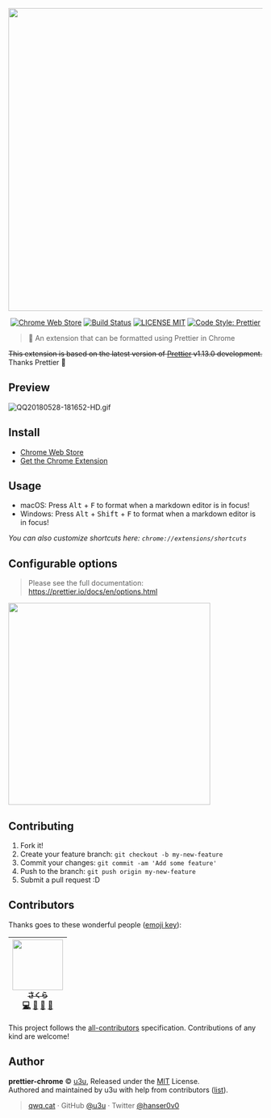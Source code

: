 <p align="center">
  <a href="https://prettier.io">
    <img src="https://raw.githubusercontent.com/prettier/prettier-logo/master/images/prettier-banner-light.png" width="600">
  </a>
</p>

<p align="center">
  <a href="https://chrome.google.com/webstore/detail/prettier/nnaminoiljgamnfnemmlcbdlmnleponp"><img alt="Chrome Web Store" src="https://img.shields.io/chrome-web-store/v/nnaminoiljgamnfnemmlcbdlmnleponp.svg?style=for-the-badge"></a>
  <a href="https://travis-ci.org/u3u/prettier-chrome"><img alt="Build Status" src="https://img.shields.io/travis/u3u/prettier-chrome/master.svg?style=for-the-badge"></a>
  <a href="./LICENSE"><img alt="LICENSE MIT" src="https://img.shields.io/badge/license-mit-blue.svg?style=for-the-badge"></a>
  <a href="https://github.com/prettier/prettier"><img alt="Code Style: Prettier" src="https://img.shields.io/badge/code_style-prettier-ff69b4.svg?style=for-the-badge"></a>
</p>

> 🎨 An extension that can be formatted using Prettier in Chrome

~~This extension is based on the latest version of [Prettier](https://prettier.io/) v1.13.0 development.~~ Thanks Prettier 🙏

## Preview

![QQ20180528-181652-HD.gif](https://i.loli.net/2018/05/28/5b0bd773148fd.gif)

## Install

- [Chrome Web Store](https://chrome.google.com/webstore/detail/prettier/nnaminoiljgamnfnemmlcbdlmnleponp)
- [Get the Chrome Extension](https://github.com/u3u/prettier-chrome/releases/download/v0.4.0/prettier.crx)

## Usage

- macOS: Press <kbd>Alt</kbd> + <kbd>F</kbd> to format when a markdown editor is in focus!
- Windows: Press <kbd>Alt</kbd> + <kbd>Shift</kbd> + <kbd>F</kbd> to format when a markdown editor is in focus!

_You can also customize shortcuts here: `chrome://extensions/shortcuts`_

## Configurable options

> Please see the full documentation: https://prettier.io/docs/en/options.html

<img src="https://i.loli.net/2018/05/28/5b0bcb9a23fe5.png" width="400">

## Contributing

1.  Fork it!
2.  Create your feature branch: `git checkout -b my-new-feature`
3.  Commit your changes: `git commit -am 'Add some feature'`
4.  Push to the branch: `git push origin my-new-feature`
5.  Submit a pull request :D

## Contributors

Thanks goes to these wonderful people ([emoji key](https://github.com/kentcdodds/all-contributors#emoji-key)):

<!-- ALL-CONTRIBUTORS-LIST:START - Do not remove or modify this section -->

<!-- prettier-ignore -->
| [<img src="https://avatars2.githubusercontent.com/u/20062482?v=4" width="100px;"/><br /><sub><b>さくら</b></sub>](https://qwq.cat)<br />[💻](https://github.com/u3u/prettier-chrome/commits?author=u3u "Code") [📖](https://github.com/u3u/prettier-chrome/commits?author=u3u "Documentation") [🎨](#design-u3u "Design") [🤔](#ideas-u3u "Ideas, Planning, & Feedback") |
| :---: |

<!-- ALL-CONTRIBUTORS-LIST:END -->

This project follows the [all-contributors](https://github.com/kentcdodds/all-contributors) specification. Contributions of any kind are welcome!

## Author

**prettier-chrome** © [u3u](https://github.com/u3u), Released under the [MIT](./LICENSE) License.  
Authored and maintained by u3u with help from contributors ([list](https://github.com/u3u/prettier-chrome/contributors)).

> [qwq.cat](https://qwq.cat) · GitHub [@u3u](https://github.com/u3u) · Twitter [@hanser0v0](https://twitter.com/hanser0v0)
